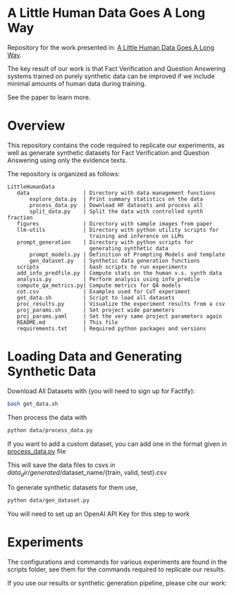 # A Little Human Data Goes A Long Way
 Repository for the work presented in: [A Little Human Data Goes A Long Way]().
 
 The key result of our work is that Fact Verification and Question Answering systems trained on purely synthetic data can be improved if we include minimal amounts of human data during training. 

See the paper to learn more. 
 
 # Overview
 This repository contains the code required to replicate our experiments, as well as generate synthetic datasets for Fact Verification and Question Answering using only the evidence texts. 
 
 The repository is organized as follows:
 ```
LittleHumanData
    data                 | Directory with data management functions
        explore_data.py  | Print summary statistics on the data
        process_data.py  | Download HF datasets and process all
        split_data.py    | Split the data with controlled synth fraction
    figures              | Directory with sample images from paper
    llm-utils            | Directory with python utility scripts for 
                           training and inference on LLMs
    prompt_generation    | Directory with python scripts for 
                           generating synthetic data
        prompt_models.py | Definition of Prompting Models and template
        gen_dataset.py   | Synthetic data generation functions
    scripts              | bash scripts to run experiments
    add_info_predfile.py | Compute stats on the human v.s. synth data
    analysis.py          | Perform analysis using info_predile
    compute_qa_metrics.py| Compute metrics for QA models
    cot.csv              | Examples used for CoT experiment
    get_data.sh          | Script to load all datasets
    proc_results.py      | Visualize the experiment results from a csv
    proj_params.sh       | Set project wide parameters
    proj_params.yaml     | Set the very same project parameters again
    README.md            | This file
    requirements.txt     | Required python packages and versions
```

# Loading Data and Generating Synthetic Data
Download All Datasets with (you will need to sign up for Factify):

```sh
bash get_data.sh
```

Then process the data with
```sh
python data/process_data.py
```
If you want to add a custom dataset, you can add one in the format given in [process_data.py](process_data.py) file

This will save the data files to csvs in $data_dir/generated/$dataset_name/{train, valid, test}.csv

To generate synthetic datasets for them use, 
```sh
python data/gen_dataset.py
```

You will need to set up an OpenAI API Key for this step to work

# Experiments
The configurations and commands for various experiments are found in the scripts folder, see them for the commands required to replicate our results. 

If you use our results or synthetic generation pipeline, please cite our work:
